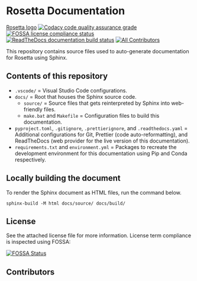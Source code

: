 # Rosetta Documentation

[Rosetta logo](./docs/source/_static/brand/rosetta-logo-dark.png)
[![Codacy code quality assurance grade](https://app.codacy.com/project/badge/Grade/bd9c47a3f878470dab5c8450d8beb74a)](https://app.codacy.com/gh/rosetta-code/rosetta-doc/dashboard?utm_source=gh&utm_medium=referral&utm_content=&utm_campaign=Badge_grade)
[![FOSSA license compliance status](https://app.fossa.com/api/projects/git%2Bgithub.com%2Frosetta-code%2Frosetta-doc.svg?type=shield)](https://app.fossa.com/projects/git%2Bgithub.com%2Frosetta-code%2Frosetta-doc?ref=badge_shield)
[![ReadTheDocs documentation build status](https://readthedocs.org/projects/rosetta-doc/badge/?version=latest)](https://rosetta-doc.readthedocs.io/en/latest/?badge=latest)
[![All Contributors](https://img.shields.io/github/all-contributors/rosetta-code/rosetta-doc?color=ee8449)](#contributors)

This repository contains source files used to auto-generate documentation for Rosetta using Sphinx.

## Contents of this repository

- `.vscode/` = Visual Studio Code configurations.
- `docs/` = Root that houses the Sphinx source code.
  - `source/` = Source files that gets reinterpreted by Sphinx into web-friendly files.
  - `make.bat` and `Makefile` = Configuration files to build this documentation.
- `pyproject.toml`, `.gitignore`, `.prettierignore`, and `.readthedocs.yaml` = Additional configurations for Git, Prettier (code auto-reformatting), and ReadTheDocs (web provider for the live version of this documentation).
- `requirements.txt` and `environment.yml` = Packages to recreate the development environment for this documentation using Pip and Conda respectively.

## Locally building the document

To render the Sphinx document as HTML files, run the command below.

`sphinx-build -M html docs/source/ docs/build/`

## License

See the attached license file for more information. License term compliance is inspected using FOSSA:

[![FOSSA Status](https://app.fossa.com/api/projects/git%2Bgithub.com%2Frosetta-code%2Frosetta-doc.svg?type=large)](https://app.fossa.com/projects/git%2Bgithub.com%2Frosetta-code%2Frosetta-doc?ref=badge_large)

## Contributors

<!-- ALL-CONTRIBUTORS-LIST:START - Do not remove or modify this section -->
<!-- prettier-ignore-start -->
<!-- markdownlint-disable -->

<!-- markdownlint-restore -->
<!-- prettier-ignore-end -->

<!-- ALL-CONTRIBUTORS-LIST:END -->
